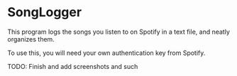# SongLogger
This program logs the songs you listen to on Spotify in a text file, and neatly organizes them.

To use this, you will need your own authentication key from Spotify. 

TODO: Finish and add screenshots and such
